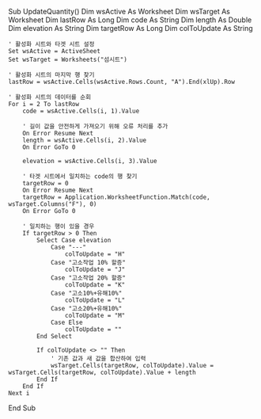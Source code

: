 Sub UpdateQuantity()
    Dim wsActive As Worksheet
    Dim wsTarget As Worksheet
    Dim lastRow As Long
    Dim code As String
    Dim length As Double
    Dim elevation As String
    Dim targetRow As Long
    Dim colToUpdate As String
    
    ' 활성화 시트와 타겟 시트 설정
    Set wsActive = ActiveSheet
    Set wsTarget = Worksheets("섬시트")
    
    ' 활성화 시트의 마지막 행 찾기
    lastRow = wsActive.Cells(wsActive.Rows.Count, "A").End(xlUp).Row
    
    ' 활성화 시트의 데이터를 순회
    For i = 2 To lastRow
        code = wsActive.Cells(i, 1).Value
        
        ' 길이 값을 안전하게 가져오기 위해 오류 처리를 추가
        On Error Resume Next
        length = wsActive.Cells(i, 2).Value
        On Error GoTo 0
        
        elevation = wsActive.Cells(i, 3).Value
        
        ' 타겟 시트에서 일치하는 code의 행 찾기
        targetRow = 0
        On Error Resume Next
        targetRow = Application.WorksheetFunction.Match(code, wsTarget.Columns("F"), 0)
        On Error GoTo 0
        
        ' 일치하는 행이 있을 경우
        If targetRow > 0 Then
            Select Case elevation
                Case "---"
                    colToUpdate = "H"
                Case "고소작업 10% 할증"
                    colToUpdate = "J"
                Case "고소작업 20% 할증"
                    colToUpdate = "K"
                Case "고소10%+유해10%"
                    colToUpdate = "L"
                Case "고소20%+유해10%"
                    colToUpdate = "M"
                Case Else
                    colToUpdate = ""
            End Select
            
            If colToUpdate <> "" Then
                ' 기존 값과 새 값을 합산하여 입력
                wsTarget.Cells(targetRow, colToUpdate).Value = wsTarget.Cells(targetRow, colToUpdate).Value + length
            End If
        End If
    Next i
End Sub
